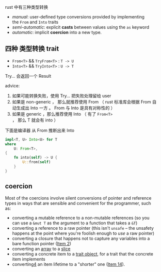rust 中有三种类型转换

- _manual_: user-defined type conversions provided by implementing the `From` and `Into` traits
- _semi-automatic_: explicit **casts** between values using the `as` keyword
- _automatic_: implicit **coercion** into a new type.

## 四种 类型转换 trait

- `From<T>` && `TryFrom<T>` : `T -> U`
- `Into<T>` && `TryInto<T>` : `U -> T`

Try... 会返回一个 Result

advice:

1. 如果可能转换失败，使用 Try... 把失败处理留给 user
2. 如果是 non-generic ， 那么就推荐使用 From （ rust 标准库会根据 From 自动生成出 Into 一方 。 From 与 Into 是具有对称性的 ）
3. 如果是 generic ，那么推荐使用 Into （ 有了 `From<T>` ， 那么 T 就会有 into ）

下面是编译器 从 From 推断出来 Into

```rust
impl<T, U> Into<U> for T
where
    U: From<T>,
{
    fn into(self) -> U {
        U::from(self)
    }
}
```

## coercion

Most of the coercions involve silent conversions of pointer and reference types in ways that are sensible and convenient for the programmer, such as:

- converting a mutable reference to a non-mutable references (so you can use a `&mut T` as the argument to a function that takes a `&T`)
- converting a reference to a raw pointer (this isn't `unsafe` – the unsafety happens at the point where you're foolish enough to _use_ a raw pointer)
- converting a closure that happens not to capture any variables into a bare function pointer ([Item 2](https://www.lurklurk.org/effective-rust/use-types-2.html))
- converting an [array](https://doc.rust-lang.org/std/primitive.array.html) to a [slice](https://doc.rust-lang.org/std/primitive.slice.html)
- converting a concrete item to a [trait object](https://doc.rust-lang.org/reference/types/trait-object.html), for a trait that the concrete item implements
- converting[4](https://www.lurklurk.org/effective-rust/casts.html#footnote-4) an item lifetime to a "shorter" one ([Item 14](https://www.lurklurk.org/effective-rust/lifetimes.html)).
